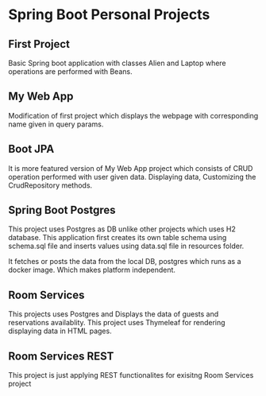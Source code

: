 # Spring Boot Personal Projects

## First Project 
Basic Spring boot application with classes Alien and Laptop where operations are performed with Beans.

## My Web App
Modification of first project which displays the webpage with corresponding name given in query params.

## Boot JPA
It is more featured version of My Web App project which consists of CRUD operation performed with user given data. Displaying data, Customizing the CrudRepository methods.

## Spring Boot Postgres
This project uses Postgres as DB unlike other projects which uses H2 database. This application first creates its own table schema using schema.sql file and inserts values using data.sql file in resources folder. 

It fetches or posts the data from the local DB, postgres which runs as a docker image. Which makes platform independent.

## Room Services
This projects uses Postgres and Displays the data of guests and reservations availablity. This project uses Thymeleaf for rendering displaying data in HTML pages.

## Room Services REST
This project is just applying REST functionalites for exisitng Room Services project
